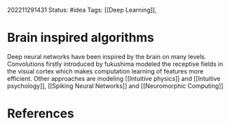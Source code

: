 202211291431
Status: #idea
Tags: [[Deep Learning]], 

# Brain inspired algorithms
Deep neural networks have been inspired by the brain on many levels. Convolutions firstly introduced by fukushima modeled the receptive fields in the visual cortex which makes computation learning of features more efficient. Other approaches are modeling [[Intuitive physics]] and [[Intuitive psychology]], [[Spiking Neural Networks]] and [[Neuromorphic Computing]]


# References